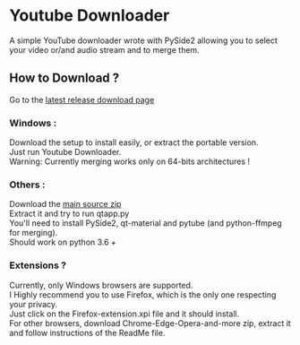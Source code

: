 # Youtube Downloader  
A simple YouTube downloader wrote with PySide2 allowing you to select your video or/and audio stream and to merge them.  
## How to Download ?  
Go to the [latest release download page](https://github.com/SiniKraft/YoutubeDownloader/releases)  
### Windows :  
Download the setup to install easily, or extract the portable version.  
Just run Youtube Downloader.  
Warning: Currently merging works only on 64-bits architectures !  
### Others :  
Download the [main source zip](https://sinikraft.github.io/website/magic/dllatest?repo_link=https://api.github.com/repos/SiniKraft/YoutubeDownloader/releases/latest)  
Extract it and try to run qtapp.py  
You'll need to install PySide2, qt-material and pytube (and python-ffmpeg for merging).  
Should work on python 3.6 +  
### Extensions ?
Currently, only Windows browsers are supported.  
I Highly recommend you to use Firefox, which is the only one respecting your privacy.  
Just click on the Firefox-extension.xpi file and it should install.  
For other browsers, download Chrome-Edge-Opera-and-more zip, extract it and follow instructions of the ReadMe file.  
